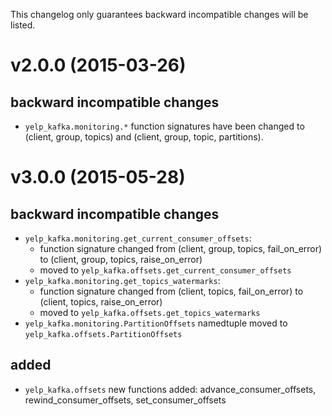This changelog only guarantees backward incompatible changes will be listed.

# v2.0.0 (2015-03-26)
## backward incompatible changes
- `yelp_kafka.monitoring.*` function signatures have been changed to
  (client, group, topics) and (client, group, topic, partitions).

# v3.0.0 (2015-05-28)
## backward incompatible changes
- `yelp_kafka.monitoring.get_current_consumer_offsets`:
  - function signature changed from (client, group, topics, fail_on_error)
    to (client, group, topics, raise_on_error)
  - moved to `yelp_kafka.offsets.get_current_consumer_offsets`
- `yelp_kafka.monitoring.get_topics_watermarks`:
  - function signature changed from (client, topics, fail_on_error)
    to (client, topics, raise_on_error)
  - moved to `yelp_kafka.offsets.get_topics_watermarks`
- `yelp_kafka.monitoring.PartitionOffsets` namedtuple moved to
  `yelp_kafka.offsets.PartitionOffsets`
## added
- `yelp_kafka.offsets` new functions added:
  advance_consumer_offsets, rewind_consumer_offsets, set_consumer_offsets
